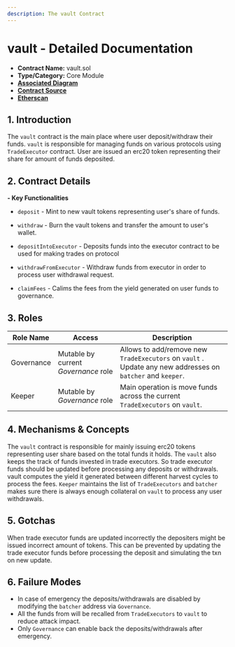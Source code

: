 ```yaml
---
description: The vault Contract
---
```


# vault - Detailed Documentation

- **Contract Name:** vault.sol
- **Type/Category:** Core Module
- [**Associated Diagram**]()
- [**Contract Source**](../contracts/vault.sol)
- [**Etherscan**](https://etherscan.io/address/)

## 1. Introduction

The `vault` contract is the main place where user deposit/withdraw their funds. `vault` is responsible for managing funds on various protocols using `TradeExecutor` contract. User are issued an erc20 token representing their share for amount of funds deposited.

## 2. Contract Details

**- Key Functionalities**

- `deposit` - Mint to new vault tokens representing user's share of funds.

- `withdraw` - Burn the vault tokens and transfer the amount to user's wallet.

- `depositIntoExecutor` - Deposits funds into the executor contract to be used for making trades on protocol

- `withdrawFromExecutor` - Withdraw funds from executor in order to process user withdrawal request.

- `claimFees` - Calims the fees from the yield generated on user funds to governance.

## 3. Roles

| Role Name  | Access                               | Description                                                                                                |
| ---------- | ------------------------------------ | ---------------------------------------------------------------------------------------------------------- |
| Governance | Mutable by current _Governance_ role | Allows to add/remove new `TradeExecutors` on `vault` . Update any new addresses on `batcher` and `keeper`. |
| Keeper     | Mutable by _Governance_ role         | Main operation is move funds across the current `TradeExecutors` on `vault`.                               |

## 4. Mechanisms & Concepts

The `vault` contract is responsible for mainly issuing erc20 tokens representing user share based on the total funds it holds. The `vault` also keeps the track of funds invested in trade executors. So trade executor funds should be updated before processing any deposits or withdrawals. vault computes the yield it generated between different harvest cycles to process the fees. `Keeper` maintains the list of `TradeExecutors` and `batcher` makes sure there is always enough collateral on `vault` to process any user withdrawals.

## 5. Gotchas

When trade executor funds are updated incorrectly the depositers might be issued incorrect amount of tokens. This can be prevented by updating the trade executor funds before processing the deposit and simulating the txn on new update.

## 6. Failure Modes

- In case of emergency the deposits/withdrawals are disabled by modifying the `batcher` address via `Governance`.
- All the funds from will be recalled from `TradeExecutors` to `vault` to reduce attack impact.
- Only `Governance` can enable back the deposits/withdrawals after emergency.
